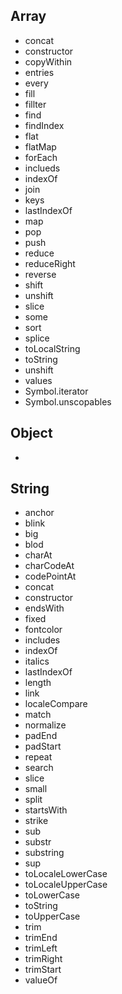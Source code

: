 ## Array
- concat
- constructor
- copyWithin
- entries
- every
- fill
- fillter
- find
- findIndex
- flat
- flatMap
- forEach
- inclueds
- indexOf
- join
- keys
- lastIndexOf
- map
- pop
- push
- reduce
- reduceRight
- reverse
- shift
- unshift
- slice
- some
- sort
- splice
- toLocalString
- toString
- unshift
- values
- Symbol.iterator
- Symbol.unscopables


## Object
- 

## String
- anchor
- blink
- big
- blod
- charAt
- charCodeAt
- codePointAt
- concat
- constructor
- endsWith
- fixed
- fontcolor
- includes
- indexOf
- italics
- lastIndexOf
- length
- link
- localeCompare
- match
- normalize
- padEnd
- padStart
- repeat
- search
- slice
- small
- split
- startsWith
- strike
- sub
- substr
- substring
- sup
- toLocaleLowerCase
- toLocaleUpperCase
- toLowerCase
- toString
- toUpperCase
- trim
- trimEnd
- trimLeft
- trimRight
- trimStart
- valueOf